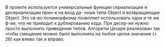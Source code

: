 В проекте используется универсальные функции сериализации и десериализации прин-е на вход да-
нные типа Object и возвращающие Object. Это св-во полиморфизма позволяет использовать одни 
и те же ф-ии, что не приводит к дублированию кода. При десер-ии нужно просто выполнить приведение типов.
  Алгоритм Цезаря реализован так чтобы смещение можно было выполнять на любое целое значение (> 26)
как влево так и вправо.
